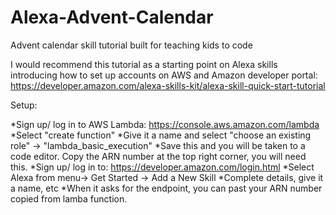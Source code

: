# Alexa-Advent-Calendar
Advent calendar skill tutorial built for teaching kids to code

I would recommend this tutorial as a starting point on Alexa skills introducing how to set up accounts on AWS and Amazon developer portal:
https://developer.amazon.com/alexa-skills-kit/alexa-skill-quick-start-tutorial

Setup:

*Sign up/ log in to AWS Lambda: https://console.aws.amazon.com/lambda
*Select "create function"
*Give it a name and select "choose an existing role" -> "lambda_basic_execution"
*Save this and you will be taken to a code editor. Copy the ARN number at the top right corner, you will need this.
*Sign up/ log in to: https://developer.amazon.com/login.html
*Select Alexa from menu-> Get Started -> Add a New Skill
*Complete details, give it a name, etc
*When it asks for the endpoint, you can past your ARN number copied from lamba function.



